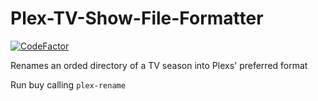 # Plex-TV-Show-File-Formatter

[![CodeFactor](https://www.codefactor.io/repository/github/matthewkayne/plex-tv-show-file-formatter/badge)](https://www.codefactor.io/repository/github/matthewkayne/plex-tv-show-file-formatter)

Renames an orded directory of a TV season into Plexs' preferred format

Run buy calling `plex-rename`
